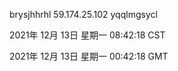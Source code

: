 brysjhhrhl 59.174.25.102 yqqlmgsycl

2021年 12月 13日 星期一 08:42:18 CST

2021年 12月 13日 星期一 00:42:18 GMT
